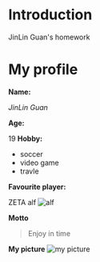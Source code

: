 # Introduction
JinLin Guan's homework
# My profile
**Name:**

*JinLin Guan*

**Age:**

19
**Hobby:**

- soccer
- video game
- travle

**Favourite player:**

ZETA alf
![alf](https://th.bing.com/th/id/OIP.xViftHY6C_PapDiF3ljf4AAAAA?rs=1&pid=ImgDetMain)

**Motto**

> Enjoy in time

**My picture**
![my picture](https://bkimg.cdn.bcebos.com/pic/7af40ad162d9f2d3b82c38ada7ec8a136327ccb7?x-bce-process=image/format,f_auto/resize,m_lfit,limit_1,w_440)

